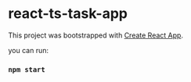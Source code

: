# react-ts-task-app

This project was bootstrapped with [Create React App](https://github.com/facebook/create-react-app).

you can run:
### `npm start`
